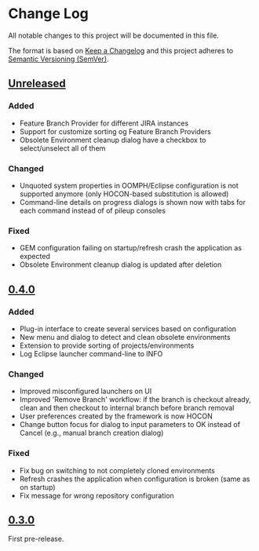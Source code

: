 # Change Log
All notable changes to this project will be documented in this file.

The format is based on [Keep a Changelog](http://keepachangelog.com/en/1.0.0/)
and this project adheres to [Semantic Versioning (SemVer)](http://semver.org/).

## [Unreleased]

### Added

* Feature Branch Provider for different JIRA instances
* Support for customize sorting og Feature Branch Providers
* Obsolete Environment cleanup dialog have a checkbox to select/unselect all of them

### Changed

* Unquoted system properties in OOMPH/Eclipse configuration is not supported anymore (only HOCON-based substitution is allowed)
* Command-line details on progress dialogs is shown now with tabs for each command instead of of pileup consoles

### Fixed

* GEM configuration failing on startup/refresh crash the application as expected
* Obsolete Environment cleanup dialog is updated after deletion

## [0.4.0]

### Added

* Plug-in interface to create several services based on configuration
* New menu and dialog to detect and clean obsolete environments
* Extension to provide sorting of projects/environments
* Log Eclipse launcher command-line to INFO

### Changed

* Improved misconfigured launchers on UI
* Improved 'Remove Branch' workflow: if the branch is checkout already, clean and then checkout to internal branch before branch removal
* User preferences created by the framework is now HOCON
* Change button focus for dialog to input parameters to OK instead of Cancel (e.g., manual branch creation dialog)

### Fixed

* Fix bug on switching to not completely cloned environments
* Refresh crashes the application when configuration is broken (same as on startup)
* Fix message for wrong repository configuration

## [0.3.0]

First pre-release.


[Unreleased]: https://github.com/aposin/gem/tree/main
[0.4.0]: https://github.com/aposin/gem/releases/tag/v0.4.0
[0.3.0]: https://github.com/aposin/gem/releases/tag/v0.3.0
